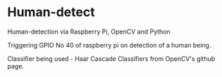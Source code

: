 # Human-detect
Human-detection via Raspberry Pi, OpenCV and Python

Triggering GPIO No 40 of raspberry pi on detection of a human being.

Classifier being used - Haar Cascade Classifiers from OpenCV's github page.
